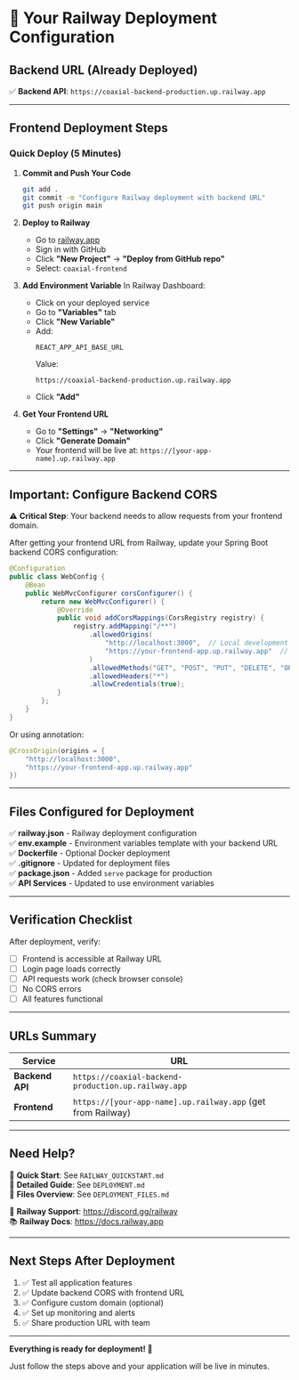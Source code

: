 # 🚀 Your Railway Deployment Configuration

## Backend URL (Already Deployed)
✅ **Backend API**: `https://coaxial-backend-production.up.railway.app`

---

## Frontend Deployment Steps

### Quick Deploy (5 Minutes)

1. **Commit and Push Your Code**
   ```bash
   git add .
   git commit -m "Configure Railway deployment with backend URL"
   git push origin main
   ```

2. **Deploy to Railway**
   - Go to [railway.app](https://railway.app)
   - Sign in with GitHub
   - Click **"New Project"** → **"Deploy from GitHub repo"**
   - Select: `coaxial-frontend`

3. **Add Environment Variable**
   In Railway Dashboard:
   - Click on your deployed service
   - Go to **"Variables"** tab
   - Click **"New Variable"**
   - Add:
     ```
     REACT_APP_API_BASE_URL
     ```
     Value:
     ```
     https://coaxial-backend-production.up.railway.app
     ```
   - Click **"Add"**

4. **Get Your Frontend URL**
   - Go to **"Settings"** → **"Networking"**
   - Click **"Generate Domain"**
   - Your frontend will be live at: `https://[your-app-name].up.railway.app`

---

## Important: Configure Backend CORS

⚠️ **Critical Step**: Your backend needs to allow requests from your frontend domain.

After getting your frontend URL from Railway, update your Spring Boot backend CORS configuration:

```java
@Configuration
public class WebConfig {
    @Bean
    public WebMvcConfigurer corsConfigurer() {
        return new WebMvcConfigurer() {
            @Override
            public void addCorsMappings(CorsRegistry registry) {
                registry.addMapping("/**")
                    .allowedOrigins(
                        "http://localhost:3000",  // Local development
                        "https://your-frontend-app.up.railway.app"  // Your Railway frontend URL
                    )
                    .allowedMethods("GET", "POST", "PUT", "DELETE", "OPTIONS")
                    .allowedHeaders("*")
                    .allowCredentials(true);
            }
        };
    }
}
```

Or using annotation:
```java
@CrossOrigin(origins = {
    "http://localhost:3000",
    "https://your-frontend-app.up.railway.app"
})
```

---

## Files Configured for Deployment

✅ **railway.json** - Railway deployment configuration  
✅ **env.example** - Environment variables template with your backend URL  
✅ **Dockerfile** - Optional Docker deployment  
✅ **.gitignore** - Updated for deployment files  
✅ **package.json** - Added `serve` package for production  
✅ **API Services** - Updated to use environment variables  

---

## Verification Checklist

After deployment, verify:

- [ ] Frontend is accessible at Railway URL
- [ ] Login page loads correctly
- [ ] API requests work (check browser console)
- [ ] No CORS errors
- [ ] All features functional

---

## URLs Summary

| Service | URL |
|---------|-----|
| **Backend API** | `https://coaxial-backend-production.up.railway.app` |
| **Frontend** | `https://[your-app-name].up.railway.app` (get from Railway) |

---

## Need Help?

📖 **Quick Start**: See `RAILWAY_QUICKSTART.md`  
📖 **Detailed Guide**: See `DEPLOYMENT.md`  
📖 **Files Overview**: See `DEPLOYMENT_FILES.md`  

💬 **Railway Support**: https://discord.gg/railway  
📚 **Railway Docs**: https://docs.railway.app  

---

## Next Steps After Deployment

1. ✅ Test all application features
2. ✅ Update backend CORS with frontend URL
3. ✅ Configure custom domain (optional)
4. ✅ Set up monitoring and alerts
5. ✅ Share production URL with team

---

**Everything is ready for deployment! 🎉**

Just follow the steps above and your application will be live in minutes.

